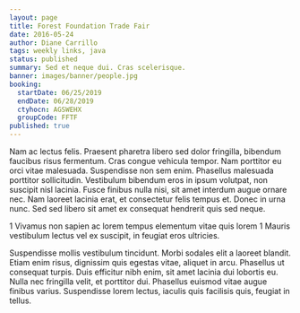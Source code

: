 ```yaml
---
layout: page
title: Forest Foundation Trade Fair
date: 2016-05-24
author: Diane Carrillo
tags: weekly links, java
status: published
summary: Sed et neque dui. Cras scelerisque.
banner: images/banner/people.jpg
booking:
  startDate: 06/25/2019
  endDate: 06/28/2019
  ctyhocn: AGSWEHX
  groupCode: FFTF
published: true
---
```

Nam ac lectus felis. Praesent pharetra libero sed dolor fringilla, bibendum faucibus risus fermentum. Cras congue vehicula tempor. Nam porttitor eu orci vitae malesuada. Suspendisse non sem enim. Phasellus malesuada porttitor sollicitudin. Vestibulum bibendum eros in ipsum volutpat, non suscipit nisl lacinia. Fusce finibus nulla nisi, sit amet interdum augue ornare nec. Nam laoreet lacinia erat, et consectetur felis tempus et. Donec in urna nunc. Sed sed libero sit amet ex consequat hendrerit quis sed neque.

1 Vivamus non sapien ac lorem tempus elementum vitae quis lorem
1 Mauris vestibulum lectus vel ex suscipit, in feugiat eros ultricies.

Suspendisse mollis vestibulum tincidunt. Morbi sodales elit a laoreet blandit. Etiam enim risus, dignissim quis egestas vitae, aliquet in arcu. Phasellus ut consequat turpis. Duis efficitur nibh enim, sit amet lacinia dui lobortis eu. Nulla nec fringilla velit, et porttitor dui. Phasellus euismod vitae augue finibus varius. Suspendisse lorem lectus, iaculis quis facilisis quis, feugiat in tellus.
